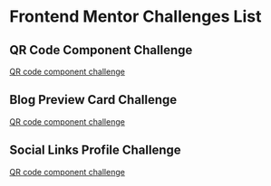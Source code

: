 # Frontend Mentor Challenges List

## QR Code Component Challenge
[QR code component challenge](https://jedcanchola.github.io/frontend-challenges/qr-component/qr-code-component-main)

## Blog Preview Card Challenge
[QR code component challenge](https://jedcanchola.github.io/frontend-challenges/blog-preview-card-main)

## Social Links Profile Challenge
[QR code component challenge](https://jedcanchola.github.io/frontend-challenges/social-links-profile-main)

